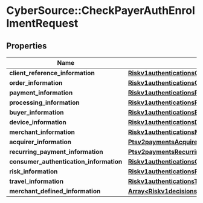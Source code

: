 # CyberSource::CheckPayerAuthEnrollmentRequest

## Properties
Name | Type | Description | Notes
------------ | ------------- | ------------- | -------------
**client_reference_information** | [**Riskv1authenticationsClientReferenceInformation**](Riskv1authenticationsClientReferenceInformation.md) |  | [optional] 
**order_information** | [**Riskv1authenticationsOrderInformation**](Riskv1authenticationsOrderInformation.md) |  | [optional] 
**payment_information** | [**Riskv1authenticationsPaymentInformation**](Riskv1authenticationsPaymentInformation.md) |  | [optional] 
**processing_information** | [**Riskv1authenticationsProcessingInformation**](Riskv1authenticationsProcessingInformation.md) |  | [optional] 
**buyer_information** | [**Riskv1authenticationsBuyerInformation**](Riskv1authenticationsBuyerInformation.md) |  | [optional] 
**device_information** | [**Riskv1authenticationsDeviceInformation**](Riskv1authenticationsDeviceInformation.md) |  | [optional] 
**merchant_information** | [**Riskv1authenticationsMerchantInformation**](Riskv1authenticationsMerchantInformation.md) |  | [optional] 
**acquirer_information** | [**Ptsv2paymentsAcquirerInformation**](Ptsv2paymentsAcquirerInformation.md) |  | [optional] 
**recurring_payment_information** | [**Ptsv2paymentsRecurringPaymentInformation**](Ptsv2paymentsRecurringPaymentInformation.md) |  | [optional] 
**consumer_authentication_information** | [**Riskv1authenticationsConsumerAuthenticationInformation**](Riskv1authenticationsConsumerAuthenticationInformation.md) |  | [optional] 
**risk_information** | [**Riskv1authenticationsRiskInformation**](Riskv1authenticationsRiskInformation.md) |  | [optional] 
**travel_information** | [**Riskv1authenticationsTravelInformation**](Riskv1authenticationsTravelInformation.md) |  | [optional] 
**merchant_defined_information** | [**Array&lt;Riskv1decisionsMerchantDefinedInformation&gt;**](Riskv1decisionsMerchantDefinedInformation.md) |  | [optional] 


